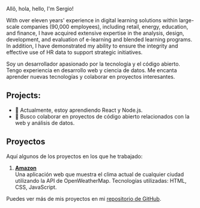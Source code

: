 Allô, hola, hello, I'm Sergio!

With over eleven years' experience in digital learning solutions within large-scale companies (90,000 employees), including retail, energy, education, and finance, I have acquired extensive expertise in the analysis, design, development, and evaluation of e-learning and blended learning programs. In addition, I have demonstrated my ability to ensure the integrity and effective use of HR data to support strategic initiatives.

Soy un desarrollador apasionado por la tecnología y el código abierto. Tengo experiencia en desarrollo web y ciencia de datos. Me encanta aprender nuevas tecnologías y colaborar en proyectos interesantes.

## Projects:

- 🌱 Actualmente, estoy aprendiendo React y Node.js.
- 👯 Busco colaborar en proyectos de código abierto relacionados con la web y análisis de datos.

## Proyectos

Aquí algunos de los proyectos en los que he trabajado:

1. **[Amazon](https://github.com/sdforero/Amazon)**  
   Una aplicación web que muestra el clima actual de cualquier ciudad utilizando la API de OpenWeatherMap. Tecnologías utilizadas: HTML, CSS, JavaScript.

Puedes ver más de mis proyectos en mi [repositorio de GitHub](https://github.com/juanperez).
